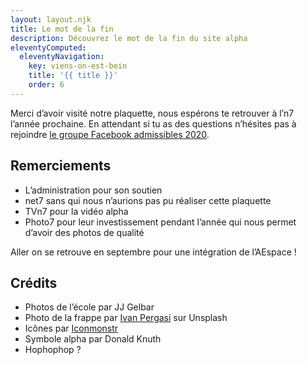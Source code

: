```yaml
---
layout: layout.njk
title: Le mot de la fin
description: Découvrez le mot de la fin du site alpha
eleventyComputed:
  eleventyNavigation:
    key: viens-on-est-bein
    title: '{{ title }}'
    order: 6
---
```


Merci d’avoir visité notre plaquette, nous espérons te retrouver à l’n7 l’année prochaine. En attendant si tu as des questions n’hésites pas à rejoindre [le groupe Facebook admissibles 2020](https://www.facebook.com/groups/2624635341197811).

## Remerciements

* L’administration pour son soutien
* net7 sans qui nous n’aurions pas pu réaliser cette plaquette
* TVn7 pour la vidéo alpha
* Photo7 pour leur investissement pendant l’année qui nous permet d’avoir des photos de qualité

Aller on se retrouve en septembre pour une intégration de l’AEspace !

## Crédits

* Photos de l’école par JJ Gelbar
* Photo de la frappe par [Ivan Pergasi](https://unsplash.com/@crazyivan_ita) sur Unsplash
* Icônes par [Iconmonstr](https://iconmonstr.com/)
* Symbole alpha par Donald Knuth
* Hophophop ?
